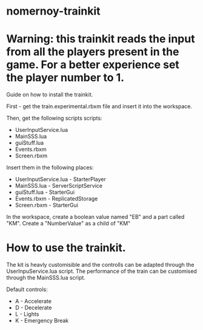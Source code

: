 # nomernoy-trainkit

# Warning: this trainkit reads the input from all the players present in the game. For a better experience set the player number to 1.


Guide on how to install the trainkit. 

First - get the train.experimental.rbxm file and insert it into the workspace.

Then, get the following scripts scripts:
- UserInputService.lua
- MainSSS.lua
- guiStuff.lua
- Events.rbxm
- Screen.rbxm

 Insert them in the following places: 
- UserInputService.lua - StarterPlayer
- MainSSS.lua - ServerScriptService
- guiStuff.lua - StarterGui
- Events.rbxm - ReplicatedStorage
- Screen.rbxm - StarterGui
 
 In the workspace, create a boolean value named "EB" and a part called "KM". Create a "NumberValue" as a child of "KM"
 
 
# How to use the trainkit. 

The kit is heavly customisible and the controlls can be adapted through the UserInpuService.lua script. 
The performance of the train can be customised through the MainSSS.lua script.

Default controls:
- A - Accelerate
- D - Decelerate
- L - Lights
- K - Emergency Break


                  
                  

